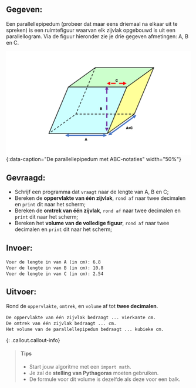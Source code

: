 ## Gegeven:
Een parallellepipedum (probeer dat maar eens driemaal na elkaar uit te spreken) is een ruimtefiguur waarvan elk zijvlak opgebouwd is uit een parallellogram. 
Via de figuur hieronder zie je drie gegeven afmetingen: A, B en C.

![De parallellepipedum met ABC-notaties.](media/parallellepipedum.png "De parallellepipedum met ABC-notaties"){:data-caption="De parallellepipedum met ABC-notaties" width="50%"}


## Gevraagd: 
* Schrijf een programma dat `vraagt` naar de lengte van A, B en C; 
* Bereken de **oppervlakte van één zijvlak**, `rond af` naar twee decimalen en `print` dit naar het scherm; 
* Bereken de **omtrek van één zijvlak**, `rond af` naar twee decimalen en `print` dit naar het scherm; 
* Bereken het **volume van de volledige figuur**, `rond af` naar twee decimalen en `print` dit naar het scherm; 


## Invoer: 
```
Voer de lengte in van A (in cm): 6.8
Voer de lengte in van B (in cm): 10.8
Voer de lengte in van C (in cm): 2.54 
```

## Uitvoer: 

Rond de `oppervlakte`, `omtrek`, en `volume` af tot **twee decimalen**. 
```
De oppervlakte van één zijvlak bedraagt ... vierkante cm.
De omtrek van één zijvlak bedraagt ... cm. 
Het volume van de parallellepipedum bedraagt ... kubieke cm. 
```

{: .callout.callout-info}
>#### Tips
> * Start jouw algoritme met een `import math`.
> * Je zal de **stelling van Pythagoras** moeten gebruiken.  
> * De formule voor dit volume is dezelfde als deze voor een balk. 




